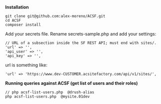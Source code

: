 
**Installation**

```
git clone git@github.com:alex-moreno/ACSF.git
cd ACSF
composer install
```

Add your secrets file. Rename secrets-sample.php and add your settings:

```
// URL of a subsection inside the SF REST API; must end with sites/.
'url' => '',
'api_user' => '',
'api_key' => '',
```

url is something like:

```
'url' => 'https://www.dev-CUSTOMER.acsitefactory.com/api/v1/sites/',
```

**Running queries against ACSF (get list of users and their roles)**

```
// php acsf-list-users.php  @drush-alias
php acsf-list-users.php  @mysite.01dev
```
